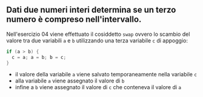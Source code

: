 ## Dati due numeri interi determina se un terzo numero è compreso nell'intervallo.

Nell'esercizio 04 viene effettuato il cosiddetto `swap` ovvero lo scambio del valore tra due variabili `a` e `b` utilizzando una terza variabile `c` di appoggio:
```cpp
if (a > b) {
  c = a; a = b; b = c;
}
```

- il valore della variabile `a` viene salvato temporaneamente nella variabile `c`
- alla variabile `a` viene assegnato il valore di `b`
- infine a `b` viene assegnato il valore di `c` che conteneva il valore di `a`
